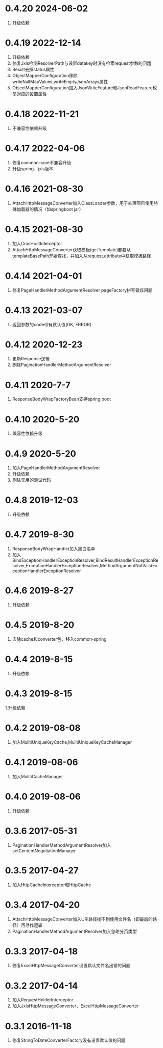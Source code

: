 # 0.4.20 2024-06-02
1. 升级依赖

# 0.4.19 2022-12-14
1. 升级依赖
2. 修复Jxls检测ResolverPath与设置datakey时没有检索request参数的问题
3. Result去掉status属性
4. ObjectMapperConfiguration移除writeNullMapValues,writeEmptyJsonArrays属性
5. ObjectMapperConfiguration加入JsonWriteFeature和JsonReadFeature枚举对应的设置属性

# 0.4.18 2022-11-21
1. 不兼容性依赖升级

# 0.4.17 2022-04-06
1. 修复common-core不兼容升级
2. 升级spring、jxls版本

# 0.4.16 2021-08-30
1. AttachHttpMessageConverter加入ClassLoader参数，用于处理项目使用特殊加载器的情况（如springboot jar）

# 0.4.15 2021-08-30
1. 加入CrosHostInterceptor
2. AttachHttpMessageConverter获取模板(getTemplate)都要从templateBasePath开始查找，并加入从request.attribute中获取模板路径

# 0.4.14 2021-04-01
1. 修复PageHandlerMethodArgumentResolver pageFactory拼写错误问题

# 0.4.13 2021-03-07
1. 返回参数的code带有默认值(OK, ERROR)

# 0.4.12 2020-12-23
1. 更新Response逻辑
2. 删除PaginationHandlerMethodArgumentResolver

# 0.4.11 2020-7-7
1. ResponseBodyWrapFactoryBean支持spring boot

# 0.4.10 2020-5-20
1. 兼容性依赖升级

# 0.4.9 2020-5-20
1. 加入PageHandlerMethodArgumentResolver
2. 升级依赖
3. 删除无用的测试代码

# 0.4.8 2019-12-03
1. 升级依赖

# 0.4.7 2019-8-30
1. ResponseBodyWrapHandler加入黑白名单
2. 加入BindExceptionHandlerExceptionResolver,BindResultHandlerExceptionResolver,ExceptionHandlerExceptionResolver,MethodArgumentNotValidExceptionHandlerExceptionResolver

# 0.4.6 2019-8-27
1. 升级依赖

# 0.4.5 2019-8-20
1. 去除cache和converter包，移入common-spring

# 0.4.4 2019-8-15
1. 升级依赖

# 0.4.3 2019-8-15
1.升级依赖 

# 0.4.2 2019-08-08
1. 加入MulitiUniqueKeyCache,MulitiUniqueKeyCacheManager

# 0.4.1 2019-08-06
1. 加入MulitiCacheManager

# 0.4.0 2019-08-06
1. 升级依赖

# 0.3.6 2017-05-31
1. PaginationHandlerMethodArgumentResolver加入setContentNegotiationManager

# 0.3.5 2017-04-27
1. 加入HttpCacheInterceptor和HttpCache
	
# 0.3.4 2017-04-20
1. AttachHttpMessageConverter加入URI路径找不到使用文件名（即最后的路径）再寻找逻辑
2. PaginationHandlerMethodArgumentResolver加入忽略分页类型

# 0.3.3 2017-04-18
1. 修复ExcelHttpMessageConverter设置默认文件名出错的问题

# 0.3.2 2017-04-14
1. 加入RequestHolderInterceptor
2. 加入JxlsHttpMessageConverter、ExcelHttpMessageConverter

# 0.3.1 2016-11-18
1. 修复StringToDateConverterFactory没有设置默认值的问题
